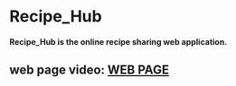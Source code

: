 # Recipe_Hub

#### Recipe_Hub is the online recipe sharing web application.

## web page video:  [WEB PAGE ](https://)
